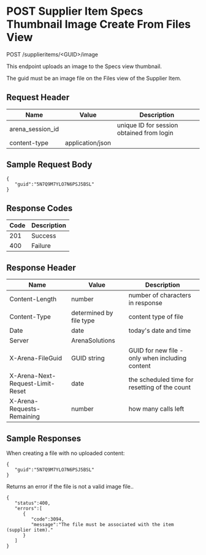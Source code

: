 # POST Supplier Item Specs Thumbnail Image Create From Files View


POST /supplieritems/&lt;GUID&gt;/image

This endpoint uploads an image to the Specs view thumbnail.

The guid must be an image file on the Files view of the Supplier Item.

## Request Header

| Name<br> | Value<br> | Description<br> |
|  --- |  --- |  --- | 
| arena_session_id<br> |   | unique ID for session obtained from login<br> |
| content\-type<br> | application/json<br> |   |

## Sample Request Body


```
{  
   "guid":"5N7Q9M7YLO7N6PSJ5BSL"
}
```
## Response Codes

| Code<br> | Description<br> |
|  --- |  --- | 
| 201<br> | Success<br> |
| 400<br> | Failure<br> |

## Response Header

| Name<br> | Value<br> | Description<br> |
|  --- |  --- |  --- | 
| Content\-Length<br> | number<br> | number of characters in response<br> |
| Content\-Type<br> | determined by file type<br> | content type of file<br> |
| Date<br> | date<br> | today's date and time<br> |
| Server<br> | ArenaSolutions<br> |   |
| X\-Arena\-FileGuid<br> | GUID string<br> | GUID for new file \- only when including content<br> |
| X\-Arena\-Next\-Request\-Limit\-Reset<br> | date<br> | the scheduled time for resetting of the count<br> |
| X\-Arena\-Requests\-Remaining<br> | number<br> | how many calls left<br> |

## Sample Responses
When creating a file with no uploaded content:

```
{  
   "guid":"5N7Q9M7YLO7N6PSJ5BSL"
}
```
Returns an error  if the file is not a valid image file..

```
{  
   "status":400,
   "errors":[  
      {  
         "code":3094,
         "message":"The file must be associated with the item (supplier item)."
      }
   ]
}
```
